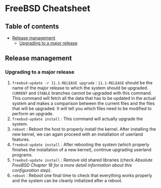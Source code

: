 # FreeBSD Cheatsheet

## Table of contents
<!-- vim-markdown-toc GFM -->

* [Release management](#release-management)
	- [Upgrading to a major release](#upgrading-to-a-major-release)

<!-- vim-markdown-toc -->

## Release management
### Upgrading to a major release
1. `freebsd-update -r 11.1-RELEASE upgrade` : `11.1-RELEASE` should be the name of the major release to which the system should be upgraded. `CURRENT` and `STABLE` branches cannot be upgraded with this command. This command will fetch all the data that has to be updated in the actual system and makes a comparison between the current files and the files that will be upgraded. It will tell you which files need to be modified to perform an upgrade.
2. `freebsd-update install` : This command will actually upgrade the system.
3. `reboot` : Reboot the host to properly install the kernel. After installing the new kernel, we can again proceed with an installation of userland features.
4. `freebsd-update install` : After rebooting the system (which properly finishes the installation of a new kernel), continue upgrading userland programs.
5. `freebsd-update install` : Remove old shared libraries (check _Absolute FreeBSD Chapter 18 for a more detail information about this configuration step_). 
6. `reboot` : Reboot one final time to check that everything works properly and the system can be cleanly initialized after a reboot.
